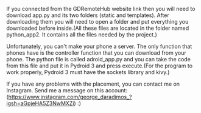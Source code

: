 If you connected from the GDRemoteHub website link then you will need to download app.py and its two folders (static and templates).
After downloading them you will need to open a folder and put everything you downloaded before inside.(All these files are located in the folder named python_app2. It contains all the files needed by the project.)


Unfortunately, you can't make your phone a server. The only function that phones have is the controller function that you can download from your phone. The python file is called adroid_app.py and you can take the code from this file and put it in Pydroid 3 and press execute.(For the program to work properly, Pydroid 3 must have the sockets library and kivy.)



If you have any problems with the placement, you can contact me on Instagram. Send me a message on this account:(https://www.instagram.com/george_daradimos_?igsh=aGpjeHA5Z3NwMXZi) :)
